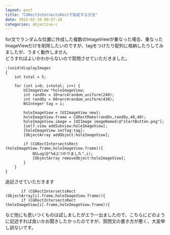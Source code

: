 ```yaml
---
layout: post
title: "CGRectIntersectsRectで指定する方法"
date: 2015-02-10 09:57:10
categories: objective-c
---
```

<p>for文でランダムな位置に作成した複数のImageViewが重なった場合、重なったImageViewだけを削除したいのですが、tagをつけたり配列に格納したりしてみましたが、うまく動作しません<br>
どうすればよいかわからないので質問させていただきました。</p>

<pre><code>-(void)displayImages
{
    int total = 5;

    for (int i=0; i&lt;total; i++) {
        UIImageView *holeImageView;
        int randOx = 10+arc4random_uniform(240);
        int randOy = 60+arc4random_uniform(430);
        NSInteger tag = i;

        holeImageView = [UIImageView new];
        holeImageView.frame = CGRectMake(randOx,randOy,40,40);
        holeImageView.image = [UIImage imageNamed:@"startButton.png"];
        [self.view addSubview:holeImageView];
        [holeImageView setTag:tag];
        [ObjectArray addObject:holeImageView];

        if (CGRectIntersectsRect (holeImageView.frame,holeImageView.frame)){
            NSLog(@"%dぶつかりました",i);
            [ObjectArray removeObject:holeImageView];  
        }
    }         
}
</code></pre>

<p>追記させていただきます</p>

<pre><code>       if (CGRectIntersectsRect (ObjectArray[i].frame,holeImageView.frame)){
       if (CGRectIntersectsRect (holeImageView[i].frame,holeImageView.frame)){
</code></pre>

<p>など他にも思いつくものは試しましたがエラー出ましたので、こちらにどのように記述すれば良いかお聞きしたかったのですが、質問文の書き方が悪く、大変申し訳ないです。</p>
